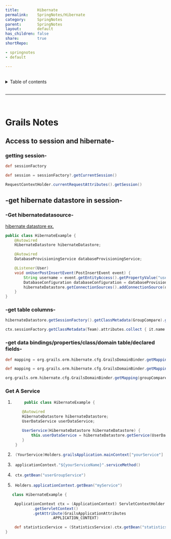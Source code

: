 ```yaml
---
title:        Hibernate
permalink:    SpringNotes/Hibernate
category:     SpringNotes
parent:       SpringNotes
layout:       default
has_children: false
share:        true
shortRepo:

- springnotes
- default

---
```


<br/>

<details markdown="block">    
<summary>    
Table of contents    
</summary>    
{: .text-delta }    
1. TOC    
{:toc}    
</details>

<br/>

---

<br/>

# Grails Notes

## Access to session and hibernate-

### getting session-

```groovy
def sessionFactory
```

```groovy
def session = sessionFactory?.getCurrentSession()
```

```groovy
RequestContextHolder.currentRequestAttributes().getSession()
```

## -get hibernate datastore in session-

### -Get hibernatedatasource-

[hibernate datastore ex.](https://guides.grails.org/grails-dynamic-multiple-datasources/guide/index.html)

```java
public class HibernateExample {
    @Autowired
    HibernateDatastore hibernateDatastore;

    @Autowired
    DatabaseProvisioningService databaseProvisioningService;

    @Listener(User)
    void onUserPostInsertEvent(PostInsertEvent event) {
        String username = event.getEntityAccess().getPropertyValue("username");
        DatabaseConfiguration databaseConfiguration = databaseProvisioningService.findDatabaseConfigurationByUsername(username);
        hibernateDatastore.getConnectionSources().addConnectionSource(databaseConfiguration.dataSourceName, databaseConfiguration.configuration);
    }
}
```

### -get table columns-

```groovy
hibernateDatastore.getSessionFactory().getClassMetadata(GroupCompare).getProperties().sort()
```

```groovy
ctx.sessionFactory.getClassMetadata(Team).attributes.collect { it.name }
```

### -get data bindings/properties/class/domain table/declared fields-

```groovy
def mapping = org.grails.orm.hibernate.cfg.GrailsDomainBinder.getMapping(UserGroup)
```

```groovy
def mapping = org.grails.orm.hibernate.cfg.GrailsDomainBinder.getMapping(UserGroup)
```

```groovy
org.grails.orm.hibernate.cfg.GrailsDomainBinder.getMapping(groupCompare.class).class.declaedFields
```

### Get A Service

1. ```java
        public class HibernateExample {

       @Autowired
       HibernateDatastore hibernateDatastore;
       UserDataService userDataService;

       UserService(HibernateDatastore hibernateDatastore) {
           this.userDataService = hibernateDatastore.getService(UserDataService);
       }
    }
    ```

2. ```java
    (YourService)Holders.grailsApplication.mainContext["yourService"]
   ```

3. ```java
    applicationContext."${yourServiceName}".serviceMethod()
    ```
4. ```java
    ctx.getBean("userGroupService")
    ```
5. ```java
    Holders.applicationContext.getBean("myService")
    ```

```groovy
   class HibernateExample {

    ApplicationContext ctx = (ApplicationContext) ServletContextHolder
            .getServletContext()
            .getAttribute(GrailsApplicationAttributes
                    .APPLICATION_CONTEXT)

    def statisticsService = (StatisticsService).ctx.getBean("statisticsService ")
}
```